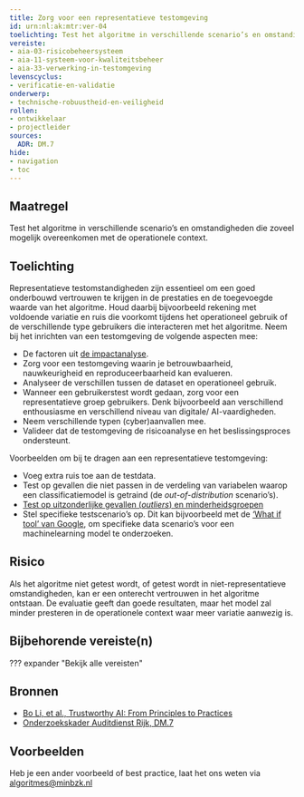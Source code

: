 ```yaml
---
title: Zorg voor een representatieve testomgeving
id: urn:nl:ak:mtr:ver-04
toelichting: Test het algoritme in verschillende scenario’s en omstandigheden die zoveel mogelijk overeenkomen met de operationele context.
vereiste:
- aia-03-risicobeheersysteem
- aia-11-systeem-voor-kwaliteitsbeheer
- aia-33-verwerking-in-testomgeving
levenscyclus:
- verificatie-en-validatie
onderwerp:
- technische-robuustheid-en-veiligheid
rollen:
- ontwikkelaar
- projectleider
sources:
  ADR: DM.7
hide:
- navigation
- toc
---
```


<!-- tags -->

## Maatregel
Test het algoritme in verschillende scenario’s en omstandigheden die zoveel mogelijk overeenkomen met de operationele context.

## Toelichting
Representatieve testomstandigheden zijn essentieel om een goed onderbouwd vertrouwen te krijgen in de prestaties en de toegevoegde waarde van het algoritme.
Houd daarbij bijvoorbeeld rekening met voldoende variatie en ruis die voorkomt tijdens het operationeel gebruik of de verschillende type gebruikers die interacteren met het algoritme.
Neem bij het inrichten van een testomgeving de volgende aspecten mee:

- De factoren uit [de impactanalyse](2-owp-06-impactanalyse.md).
- Zorg voor een testomgeving waarin je betrouwbaarheid, nauwkeurigheid en reproduceerbaarheid kan evalueren.
- Analyseer de verschillen tussen de dataset en operationeel gebruik.
- Wanneer een gebruikerstest wordt gedaan, zorg voor een representatieve groep gebruikers. Denk bijvoorbeeld aan verschillend enthousiasme en verschillend niveau van digitale/ AI-vaardigheden.
- Neem verschillende typen (cyber)aanvallen mee.
- Valideer dat de testomgeving de risicoanalyse en het beslissingsproces ondersteunt.

Voorbeelden om bij te dragen aan een representatieve testomgeving:

- Voeg extra ruis toe aan de testdata.
- Test op gevallen die niet passen in de verdeling van variabelen waarop een classificatiemodel is getraind (de *out-of-distribution* scenario’s).
- [Test op uitzonderlijke gevallen (*outliers*) en minderheidsgroepen](5-ver-03-biasanalyse.md)
- Stel specifieke testscenario’s op. Dit kan bijvoorbeeld met de [‘What if tool’ van Google](https://ieeexplore.ieee.org/abstract/document/8807255), om specifieke data scenario’s voor een machinelearning model te onderzoeken.

## Risico
Als het algoritme niet getest wordt, of getest wordt in niet-representatieve omstandigheden, kan er een onterecht vertrouwen in het algoritme ontstaan.
De evaluatie geeft dan goede resultaten, maar het model zal minder presteren in de operationele context waar meer variatie aanwezig is.

## Bijbehorende vereiste(n)

??? expander "Bekijk alle vereisten"
    <!-- list_vereisten_on_maatregelen_page -->

## Bronnen
- [Bo Li, et al., Trustworthy AI: From Principles to Practices](https://arxiv.org/abs/2110.01167)
- [Onderzoekskader Auditdienst Rijk, DM.7](https://www.rijksoverheid.nl/documenten/rapporten/2023/07/11/onderzoekskader-algoritmes-adr-2023)

## Voorbeelden
Heb je een ander voorbeeld of best practice, laat het ons weten via [algoritmes@minbzk.nl](mailto:algoritmes@minbzk.nl)
